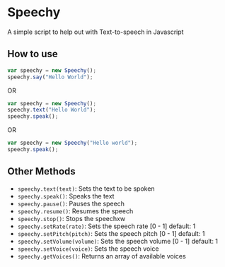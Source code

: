 # Speechy

A simple script to help out with Text-to-speech in Javascript

## How to use 
    
```javascript
var speechy = new Speechy();
speechy.say("Hello World");
```

OR
    
```javascript
var speechy = new Speechy();
speechy.text("Hello World");
speechy.speak();
```

OR
    
```javascript
var speechy = new Speechy("Hello world");
speechy.speak();
```

## Other Methods

- `speechy.text(text)`: Sets the text to be spoken
- `speechy.speak()`: Speaks the text
- `speechy.pause()`: Pauses the speech
- `speechy.resume()`: Resumes the speech
- `speechy.stop()`: Stops the speechxw
- `speechy.setRate(rate)`: Sets the speech rate [0 - 1] default: 1
- `speechy.setPitch(pitch)`: Sets the speech pitch [0 - 1] default: 1
- `speechy.setVolume(volume)`: Sets the speech volume [0 - 1] default: 1
- `speechy.setVoice(voice)`: Sets the speech voice 
- `speechy.getVoices()`: Returns an array of available voices

